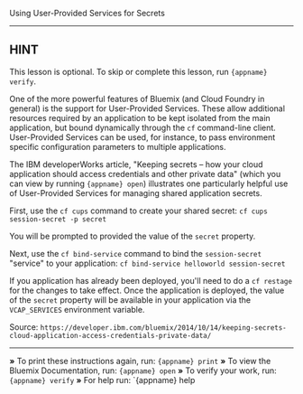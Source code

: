 Using User-Provided Services for Secrets

----------------------------------------------------------------------
## HINT
This lesson is optional. To skip or complete this lesson, run `{appname}
verify`.

One of the more powerful features of Bluemix (and Cloud Foundry in general)
is the support for User-Provided Services. These allow additional resources
required by an application to be kept isolated from the main application,
but bound dynamically through the `cf` command-line client. User-Provided
Services can be used, for instance, to pass environment specific configuration
parameters to multiple applications.

The IBM developerWorks article, "Keeping secrets – how your cloud application
should access credentials and other private data" (which you can view by
running `{appname} open`) illustrates one particularly helpful use of
User-Provided Services for managing shared application secrets.

First, use the `cf cups` command to create your shared secret:
   `cf cups session-secret -p secret`

You will be prompted to provided the value of the `secret` property.

Next, use the `cf bind-service` command to bind the `session-secret` "service"
to your application:
    `cf bind-service helloworld session-secret`

If you application has already been deployed, you'll need to do a `cf restage`
for the changes to take effect. Once the application is deployed, the value
of the `secret` property will be available in your application via the
`VCAP_SERVICES` environment variable.

Source: `https://developer.ibm.com/bluemix/2014/10/14/keeping-secrets-cloud-application-access-credentials-private-data/`

----------------------------------------------------------------------

 __»__ To print these instructions again, run: `{appname} print`
 __»__ To view the Bluemix Documentation, run: `{appname} open`
 __»__ To verify your work, run: `{appname} verify`
 __»__ For help run: `{appname} help
